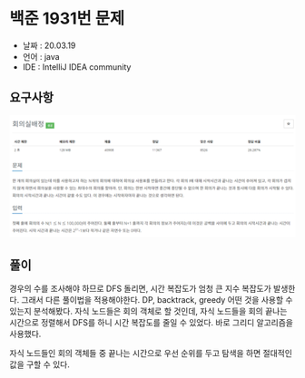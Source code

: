 # 백준 1931번 문제

* 날짜 : 20.03.19
* 언어 : java
* IDE : IntelliJ IDEA community 

## 요구사항

<img src="/doc/backjoon1931.png"> 

## 풀이

경우의 수를 조사해야 하므로 DFS 돌리면, 시간 복잡도가 엄청 큰 지수 복잡도가 발생한다.  그래서 다른 풀이법을 적용해야한다.     DP, backtrack, greedy 어떤 것을 사용할 수 있는지 분석해봤다.   자식 노드들은 회의 객체로 할 것인데,  자식 노드들을 회의 끝나는 시간으로 정렬해서 DFS를 하니 시간 복잡도를 줄일 수 있었다.  바로 그리디 알고리즘을 사용했다.

자식 노드들인 회의 객체들 중 끝나는 시간으로 우선 순위를 두고 탐색을 하면 절대적인 값을 구할 수 있다.

